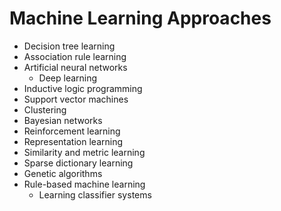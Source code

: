 # Machine Learning Approaches

- Decision tree learning
- Association rule learning
- Artificial neural networks
    - Deep learning
- Inductive logic programming
- Support vector machines
- Clustering
- Bayesian networks
- Reinforcement learning
- Representation learning
- Similarity and metric learning
- Sparse dictionary learning
- Genetic algorithms
- Rule-based machine learning
    - Learning classifier systems